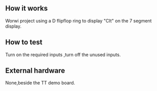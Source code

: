<!---

This file is used to generate your project datasheet. Please fill in the information below and delete any unused
sections.

You can also include images in this folder and reference them in the markdown. Each image must be less than
512 kb in size, and the combined size of all images must be less than 1 MB.
-->

## How it works

Worwi project using a D flipflop ring to display "CIt" on the 7 segment display.

## How to test
Turn on the required inputs ,turn off the unused inputs.

## External hardware

None,beside the TT demo board.
